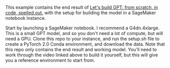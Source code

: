 This example contains the end result of [Let's build GPT: from scratch, in code, spelled out.](https://www.youtube.com/watch?v=kCc8FmEb1nY) with the setup for building the model in a SageMaker notebook instance.

Start by launching a SageMaker notebook. I recommend a G4dn.4xlarge. This is a small GPT model, and so you don't need a lot of compute, but will need a GPU. Clone this repo to your instance, and run the setup.sh file to create a PyTorch 2.0 Conda environment, and download the data. Note that this repo only contains the end result and working model. You'll need to work through the video linked above to build it yourself, but this will give you a reference environment to start from.